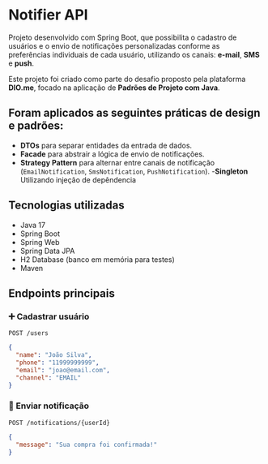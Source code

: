 # Notifier API
Projeto desenvolvido com Spring Boot, que possibilita o cadastro de usuários e o envio de notificações personalizadas conforme as preferências individuais de cada usuário, utilizando os canais: **e-mail**, **SMS** e **push**.

Este projeto foi criado como parte do desafio proposto pela plataforma **DIO.me**, focado na aplicação de **Padrões de Projeto com Java**.

## Foram aplicados as seguintes práticas de design e padrões:
- **DTOs** para separar entidades da entrada de dados.
- **Facade** para abstrair a lógica de envio de notificações.
- **Strategy Pattern** para alternar entre canais de notificação (`EmailNotification`, `SmsNotification`, `PushNotification`).
-**Singleton** Utilizando injeção de depêndencia  

## Tecnologias utilizadas

- Java 17
- Spring Boot
- Spring Web
- Spring Data JPA
- H2 Database (banco em memória para testes)
- Maven

## Endpoints principais

### ➕ Cadastrar usuário

`POST /users`  
```json
{
  "name": "João Silva",
  "phone": "11999999999",
  "email": "joao@email.com",
  "channel": "EMAIL"
}
```

### 📢 Enviar notificação

`POST /notifications/{userId}`  
```json
{
  "message": "Sua compra foi confirmada!"
}
```



